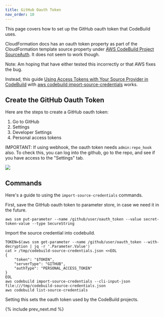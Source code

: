 ```yaml
---
title: GitHub Oauth Token
nav_order: 10
---
```


This page covers how to set up the GitHub oauth token that CodeBuild uses.

CloudFormation docs has an oauth token property as part of the CloudFormation template source property under [AWS CodeBuild Project SourceAuth](https://docs.aws.amazon.com/AWSCloudFormation/latest/UserGuide/aws-properties-codebuild-project-sourceauth.html). It does not seem to work though.


Note: Am hoping that have either tested this incorrectly or that AWS fixes the bug.

Instead, this guide [Using Access Tokens with Your Source Provider in CodeBuild](https://docs.aws.amazon.com/codebuild/latest/userguide/sample-access-tokens.html) with [aws codebuild import-source-credentials](https://docs.aws.amazon.com/cli/latest/reference/codebuild/import-source-credentials.html) works.

## Create the GitHub Oauth Token

Here are the steps to create a GitHub oauth token:

1. Go to GitHub
2. Settings
3. Developer Settings
4. Personal access tokens

IMPORTANT: If using webhook, the oauth token needs `admin:repo_hook` also.  To check this, you can log into the github, go to the repo, and see if you have access to the "Settings" tab.

![](https://raw.githubusercontent.com/tongueroo/codebuild/master/img/github-admin-settings-tab.png)

## Commands

Here's a guide to using the `import-source-credentials` commands.

First, save the GitHub oauth token to parameter store, in case we need it in the future.

    aws ssm put-parameter --name /github/user/oauth_token --value secret-token-value --type SecureString

Import the source credential into codebuild.

    TOKEN=$(aws ssm get-parameter --name /github/user/oauth_token --with-decryption | jq -r '.Parameter.Value')
    cat > /tmp/codebuild-source-credentials.json <<EOL
    {
        "token": "$TOKEN",
        "serverType": "GITHUB",
        "authType": "PERSONAL_ACCESS_TOKEN"
    }
    EOL
    aws codebuild import-source-credentials --cli-input-json file:///tmp/codebuild-source-credentials.json
    aws codebuild list-source-credentials

Setting this sets the oauth token used by the CodeBuild projects.

{% include prev_next.md %}
